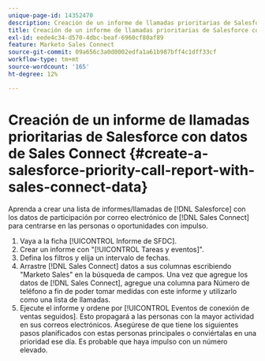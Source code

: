 ```yaml
---
unique-page-id: 14352470
description: Creación de un informe de llamadas prioritarias de Salesforce con datos de conexión de ventas - Documentos de Marketo - Documentación del producto
title: Creación de un informe de llamadas prioritarias de Salesforce con datos de Sales Connect
exl-id: eede4c34-d570-4dbc-beaf-6960cf80af89
feature: Marketo Sales Connect
source-git-commit: 09a656c3a0d0002edfa1a61b987bff4c1dff33cf
workflow-type: tm+mt
source-wordcount: '165'
ht-degree: 12%

---
```


# Creación de un informe de llamadas prioritarias de Salesforce con datos de Sales Connect {#create-a-salesforce-priority-call-report-with-sales-connect-data}

Aprenda a crear una lista de informes/llamadas de [!DNL Salesforce] con los datos de participación por correo electrónico de [!DNL Sales Connect] para centrarse en las personas o oportunidades con impulso.

1. Vaya a la ficha [!UICONTROL Informe de SFDC].
1. Crear un informe con &quot;[!UICONTROL Tareas y eventos]&quot;.
1. Defina los filtros y elija un intervalo de fechas.
1. Arrastre [!DNL Sales Connect] datos a sus columnas escribiendo &quot;Marketo Sales&quot; en la búsqueda de campos. Una vez que agregue los datos de [!DNL Sales Connect], agregue una columna para Número de teléfono a fin de poder tomar medidas con este informe y utilizarlo como una lista de llamadas.
1. Ejecute el informe y ordene por [!UICONTROL Eventos de conexión de ventas seguidos]. Esto propagará a las personas con la mayor actividad en sus correos electrónicos. Asegúrese de que tiene los siguientes pasos planificados con estas personas principales o conviértalas en una prioridad ese día. Es probable que haya impulso con un número elevado.
